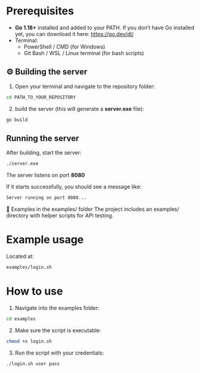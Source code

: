 # Prerequisites
- **Go 1.18+** installed and added to your PATH.
If you don’t have Go installed yet, you can download it here: https://go.dev/dl/
- Terminal:
  - PowerShell / CMD (for Windows)
  - Git Bash / WSL / Linux terminal (for bash scripts)

## ⚙️ Building the server

1. Open your terminal and navigate to the repository folder:
```bash
cd PATH_TO_YOUR_REPOSITORY
```
2. build the server (this will generate a <b>server.exe</b> file):

```bash
go build 
```

## Running the server
After building, start the server:

```bash
./server.exe
```

The server listens on port **8080**

If it starts successfully, you should see a message like:

```bash
Server running on port 8080...
```

📁 Examples in the examples/ folder
The project includes an examples/ directory with helper scripts for API testing.

# Example usage 
Located at:

```bash
examples/login.sh
```

# How to use
1. Navigate into the examples folder:

```bash
cd examples
```

2. Make sure the script is executable:

```bash
chmod +x login.sh
```

3. Run the script with your credentials:

```bash
./login.sh user pass
```